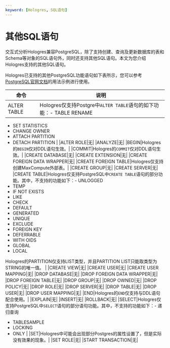 ```yaml
---
keyword: [Hologres, SQL语句]
---
```


# 其他SQL语句

交互式分析Hologres兼容PostgreSQL，除了支持创建、查询及更新数据库的表和Schema等对象的SQL语句外，同时还支持其他SQL语句。本文为您介绍Hologres支持的其他SQL语句。

Hologres已支持的其他PostgreSQL功能语句如下表所示，您可以参考[PostgreSQL官网文档](https://www.postgresql.org/docs/11/index.html)的用法示例进行使用。

|命令|说明|
|--|--|
|ALTER TABLE|Hologres仅支持Postgre中`ALTER TABLE`语句的如下功能：-   TABLE RENAME
-   SET STATISTICS
-   CHANGE OWNER
-   ATTACH PARTITION
-   DETACH PARTITION |
|ALTER ROLE|无|
|ANALYZE|无|
|BEGIN|Hologres的`BEGIN`仅对DDL语句生效。|
|COMMIT|Hologres的`COMMIT`仅对DDL语句生效。|
|CREATE DATABASE|无|
|CREATE EXTENSION|无|
|CREATE FOREIGN DATA WRAPPER|无|
|CREATE FOREIGN TABLE|Hologres仅支持创建MaxCompute外部表。|
|CREATE GROUP|无|
|CREATE SERVER|无|
|CREATE TABLE|Hologres仅支持PostgreSQL中`CREATE TABLE`语句的部分功能。其中，不支持的功能如下：-   UNLOGGED
-   TEMP
-   IF NOT EXISTS
-   LIKE
-   CHECK
-   DEFAULT
-   GENERATED
-   UNIQUE
-   EXCLUDE
-   FOREIGN KEY
-   DEFERRABLE
-   WITH OIDS
-   GLOBAL
-   LOCAL

Hologres的PARTITION仅支持LIST类型，并且PARTITION LIST只能取类型为STRING的唯一值。 |
|CREATE VIEW|无|
|CREATE USER|无|
|CREATE USER MAPPING|无|
|DROP DATABASE|无|
|DROP FOREIGN DATA WRAPPER|无|
|DROP FOREIGN TABLE|无|
|DROP GROUP|无|
|DROP OWNED|无|
|DROP POLICY|无|
|DROP ROLE|无|
|DROP SERVER|无|
|DROP TABLE|无|
|DROP USER|无|
|DROP USER MAPPING|无|
|END|Hologres的`END`仅支持与DDL语句配合使用。|
|EXPLAIN|无|
|INSERT|无|
|ROLLBACK|无|
|SELECT|Hologres仅支持PostgreSQL中`SELECT`语句的部分语句功能。其中，不支持的功能如下：-   递归查询
-   TABLESAMPLE
-   LOCKING
-   ONLY |
|SET|Hologres中可能会出现部分Postgres的属性设置了，但是实际没有效果的现象。|
|SET ROLE|无|
|START TRANSACTION|无|

